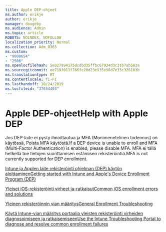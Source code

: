 ```yaml
---
title: Apple DEP-ohjeet
ms.author: erikje
author: erikje
manager: dougeby
ms.audience: Admin
ms.topic: article
ROBOTS: NOINDEX, NOFOLLOW
localization_priority: Normal
ms.collection: Adm_O365
ms.custom:
- "9000654"
- "2506"
ms.openlocfilehash: 5e027994175dcdbd35ffbc67934d3c31b7ab503a
ms.sourcegitcommit: ee719f011f766fc20d23e935e98d7e33c326183b
ms.translationtype: MT
ms.contentlocale: fi-FI
ms.lasthandoff: 10/24/2019
ms.locfileid: "37654403"
---
```

# <a name="help-with-apple-dep"></a><span data-ttu-id="7fea5-102">Apple DEP-ohjeet</span><span class="sxs-lookup"><span data-stu-id="7fea5-102">Help with Apple DEP</span></span>

<span data-ttu-id="7fea5-103">Jos DEP-laite ei pysty ilmoittautua ja MFA (Monimenetelinen todennus) on käytössä, Poista MFA käytöstä.</span><span class="sxs-lookup"><span data-stu-id="7fea5-103">If a DEP device is unable to enroll and MFA (Multi-Factor Authentication) is enabled, please disable MFA.</span></span> <span data-ttu-id="7fea5-104">MFA ei tällä hetkellä tue tietojen suorittamisen estämisen rekisteröintiä.</span><span class="sxs-lookup"><span data-stu-id="7fea5-104">MFA is not currently supported for DEP enrollment.</span></span>

[<span data-ttu-id="7fea5-105">Intune ja Applen laite rekisteröinti ohjelman (DEP) käytön aloittaminen</span><span class="sxs-lookup"><span data-stu-id="7fea5-105">Getting started with Intune and Apple's Device Enrollment Program (DEP)</span></span>](https://docs.microsoft.com/intune/enrollment/device-enrollment-program-enroll-ios)

[<span data-ttu-id="7fea5-106">Yleiset iOS-rekisteröinti virheet ja-ratkaisut</span><span class="sxs-lookup"><span data-stu-id="7fea5-106">Common iOS enrollment errors and solutions</span></span>](https://docs.microsoft.com/intune/enrollment/troubleshoot-ios-enrollment-errors)

[<span data-ttu-id="7fea5-107">Yleinen rekisteröinnin vian määritys</span><span class="sxs-lookup"><span data-stu-id="7fea5-107">General Enrollment Troubleshooting</span></span>](https://docs.microsoft.com/intune/enrollment/troubleshoot-device-enrollment-in-intune)

[<span data-ttu-id="7fea5-108">Käytä Intune-vian määritys portaalia yleisten rekisteröinti virheiden diagnosoimiseen ja ratkaisemiseen</span><span class="sxs-lookup"><span data-stu-id="7fea5-108">Use the Intune Troubleshooting Portal to diagnose and resolve common enrollment failures</span></span>](https://docs.microsoft.com/intune/fundamentals/help-desk-operators)


